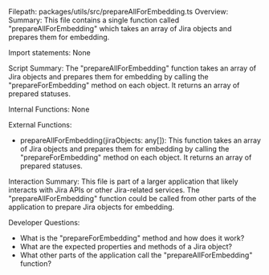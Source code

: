 Filepath: packages/utils/src/prepareAllForEmbedding.ts
Overview: Summary:
This file contains a single function called "prepareAllForEmbedding" which takes an array of Jira objects and prepares them for embedding.

Import statements:
None

Script Summary:
The "prepareAllForEmbedding" function takes an array of Jira objects and prepares them for embedding by calling the "prepareForEmbedding" method on each object. It returns an array of prepared statuses.

Internal Functions:
None

External Functions:
- prepareAllForEmbedding(jiraObjects: any[]): This function takes an array of Jira objects and prepares them for embedding by calling the "prepareForEmbedding" method on each object. It returns an array of prepared statuses.

Interaction Summary:
This file is part of a larger application that likely interacts with Jira APIs or other Jira-related services. The "prepareAllForEmbedding" function could be called from other parts of the application to prepare Jira objects for embedding.

Developer Questions:
- What is the "prepareForEmbedding" method and how does it work?
- What are the expected properties and methods of a Jira object?
- What other parts of the application call the "prepareAllForEmbedding" function?

